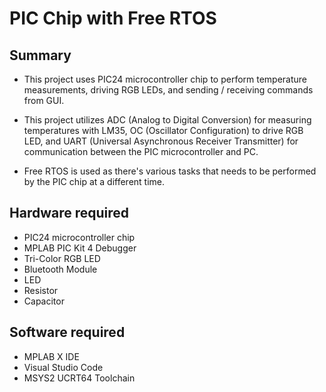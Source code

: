 # PIC Chip with Free RTOS
## Summary
-  This project uses PIC24 microcontroller chip to perform temperature measurements, driving RGB LEDs, and sending / receiving commands from GUI.

-  This project utilizes ADC (Analog to Digital Conversion) for measuring temperatures with LM35, OC (Oscillator Configuration) to drive RGB LED, and UART (Universal Asynchronous Receiver Transmitter) for communication between the PIC microcontroller and PC.

-  Free RTOS is used as there's various tasks that needs to be performed by the PIC chip at a different time.

## Hardware required 
-  PIC24 microcontroller chip
-  MPLAB PIC Kit 4 Debugger
-  Tri-Color RGB LED
-  Bluetooth Module
-  LED 
-  Resistor
-  Capacitor

## Software required 
-  MPLAB X IDE
-  Visual Studio Code
-  MSYS2 UCRT64 Toolchain

  
  
